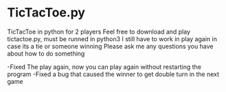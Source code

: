 # TicTacToe.py
TicTacToe in python for 2 players
 Feel free to download and play tictactoe.py, must be runned in python3
I still have to work in play again in case its a tie or someone winning
Please ask me any questions you have about how to do something

-Fixed The play again, now you can play again without restarting the program
-Fixed a bug that caused the winner to get double turn in the next game
